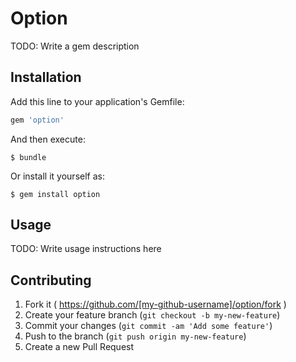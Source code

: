 # Option

TODO: Write a gem description

## Installation

Add this line to your application's Gemfile:

```ruby
gem 'option'
```

And then execute:

    $ bundle

Or install it yourself as:

    $ gem install option

## Usage

TODO: Write usage instructions here

## Contributing

1. Fork it ( https://github.com/[my-github-username]/option/fork )
2. Create your feature branch (`git checkout -b my-new-feature`)
3. Commit your changes (`git commit -am 'Add some feature'`)
4. Push to the branch (`git push origin my-new-feature`)
5. Create a new Pull Request
